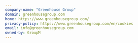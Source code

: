 ```yaml
---
company-name: "Greenhouse Group"
domain: greenhousegroup.com
home: https://www.greenhousegroup.com/
privacy-policy: https://www.greenhousegroup.com/en/cookies
email: info@greenhousegroup.com
owned-by: GroupM
---
```




